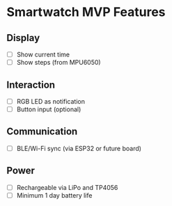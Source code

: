 # Smartwatch MVP Features

## Display
- [ ] Show current time
- [ ] Show steps (from MPU6050)

## Interaction
- [ ] RGB LED as notification
- [ ] Button input (optional)

## Communication
- [ ] BLE/Wi-Fi sync (via ESP32 or future board)

## Power
- [ ] Rechargeable via LiPo and TP4056
- [ ] Minimum 1 day battery life
